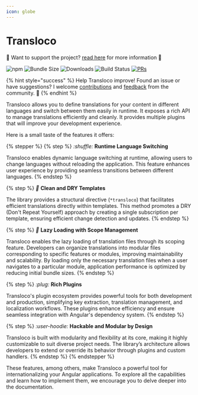 ```yaml
---
icon: globe
---
```


# Transloco

🩷 Want to support the project? [read here](support.md) for more information 🩵

![npm](https://img.shields.io/npm/v/@jsverse/transloco) ![Bundle Size](https://img.shields.io/bundlephobia/min/@jsverse/transloco) ![Downloads](https://img.shields.io/npm/dm/@jsverse/transloco) ![Build Status](https://github.com/jsverse/transloco/actions/workflows/ci.yml/badge.svg) [![PRs](https://img.shields.io/badge/PRs-welcome-brightgreen.svg?style=flat-square)](https://github.com/jsverse/transloco/blob/master/CONTRIBUTING.md)

{% hint style="success" %}
Help Transloco improve! Found an issue or have suggestions? I welcome [contributions](https://github.com/jsverse/transloco/pulls) and [feedback](https://github.com/jsverse/transloco/issues) from the community. 🤝
{% endhint %}

Transloco allows you to define translations for your content in different languages and switch between them easily in runtime. It exposes a rich API to manage translations efficiently and cleanly. It provides multiple plugins that will improve your development experience.

Here is a small taste of the features it offers:

{% stepper %}
{% step %}
<i class="fa-shuffle">:shuffle:</i> **Runtime Language Switching**

Transloco enables dynamic language switching at runtime, allowing users to change languages without reloading the application. This feature enhances user experience by providing seamless transitions between different languages.
{% endstep %}

{% step %}
<i class="fa-soap">:soap:</i> **Clean and DRY Templates**

The library provides a structural directive (`*transloco`) that facilitates efficient translations directly within templates. This method promotes a DRY (Don't Repeat Yourself) approach by creating a single subscription per template, ensuring efficient change detection and updates.
{% endstep %}

{% step %}
<i class="fa-otter">:otter:</i> **Lazy Loading with Scope Management**

Transloco enables the lazy loading of translation files through its scoping feature. Developers can organize translations into modular files corresponding to specific features or modules, improving maintainability and scalability. By loading only the necessary translation files when a user navigates to a particular module, application performance is optimized by reducing initial bundle sizes.
{% endstep %}

{% step %}
<i class="fa-plug">:plug:</i> **Rich Plugins**

Transloco's plugin ecosystem provides powerful tools for both development and production, simplifying key extraction, translation management, and localization workflows. These plugins enhance efficiency and ensure seamless integration with Angular's dependency system.
{% endstep %}

{% step %}
<i class="fa-user-hoodie">:user-hoodie:</i> **Hackable and Modular by Design**

Transloco is built with modularity and flexibility at its core, making it highly customizable to suit diverse project needs. The library’s architecture allows developers to extend or override its behavior through plugins and custom handlers.
{% endstep %}
{% endstepper %}

These features, among others, make Transloco a powerful tool for internationalizing your Angular applications. To explore all the capabilities and learn how to implement them, we encourage you to delve deeper into the documentation.
